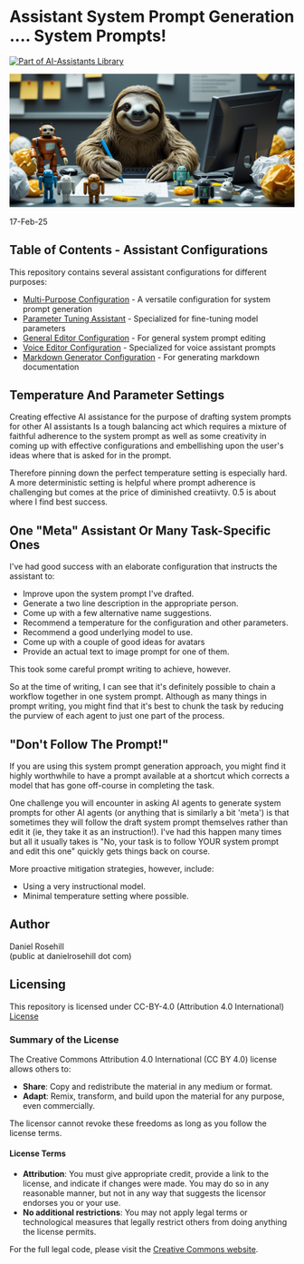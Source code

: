 #  Assistant System Prompt Generation .... System Prompts!

[![Part of AI-Assistants Library](https://img.shields.io/badge/Part%20of-AI--Assistants%20Library-blue)](https://github.com/danielrosehill/AI-Assistants)

![alt text](banner.jpg)

17-Feb-25

## Table of Contents - Assistant Configurations

This repository contains several assistant configurations for different purposes:

- [Multi-Purpose Configuration](multi-purpose.md) - A versatile configuration for system prompt generation
- [Parameter Tuning Assistant](tuner.md) - Specialized for fine-tuning model parameters
- [General Editor Configuration](editors/general-editor.md) - For general system prompt editing
- [Voice Editor Configuration](editors/editor-for-voice.md) - Specialized for voice assistant prompts
- [Markdown Generator Configuration](generators/generate-to-md.md) - For generating markdown documentation

## Temperature And Parameter Settings

Creating effective AI assistance for the purpose of drafting system prompts for other AI assistants Is a tough balancing act which requires a mixture of faithful adherence to the system prompt as well as some creativity in coming up with effective configurations and embellishing upon the user's ideas where that is asked for in the prompt.

Therefore pinning down the perfect temperature setting is especially hard. A more deterministic setting is helpful where prompt adherence is challenging but comes at the price of diminished creatiivty. 0.5 is about where I find best success.

## One "Meta" Assistant Or Many Task-Specific Ones

I've had good success with an elaborate configuration that instructs the assistant to:

- Improve upon the system prompt I've drafted.   
- Generate a two line description in the appropriate person.   
- Come up with a few alternative name suggestions.   
- Recommend a temperature for the configuration and other parameters.   
- Recommend a good underlying model to use.   
- Come up with a couple of good ideas for avatars
- Provide an actual text to image prompt for one of them. 

This took some careful prompt writing to achieve, however. 

So at the time of writing, I can see that it's definitely possible to chain a workflow together in one system prompt. Although as many things in prompt writing, you might find that it's best to chunk the task by reducing the purview of each agent to just one part of the process.

## "Don't Follow The Prompt!"

If you are using this system prompt generation approach, you might find it highly worthwhile to have a prompt available at a shortcut which corrects a model that has gone off-course in completing the task. 

One challenge you will encounter in asking AI agents to generate system prompts for other AI agents (or anything that is similarly a bit 'meta') is that sometimes they will follow the draft system prompt themselves rather than edit it (ie, they take it as an instruction!). I've had this happen many times but all it usually takes is "No, your task is to follow YOUR system prompt and edit this one" quickly gets things back on course. 

More proactive mitigation strategies, however, include:

- Using a very instructional model.   
- Minimal temperature setting where possible. 
 

## Author

Daniel Rosehill  
(public at danielrosehill dot com)

## Licensing

This repository is licensed under CC-BY-4.0 (Attribution 4.0 International) 
[License](https://creativecommons.org/licenses/by/4.0/)

### Summary of the License
The Creative Commons Attribution 4.0 International (CC BY 4.0) license allows others to:
- **Share**: Copy and redistribute the material in any medium or format.
- **Adapt**: Remix, transform, and build upon the material for any purpose, even commercially.

The licensor cannot revoke these freedoms as long as you follow the license terms.

#### License Terms
- **Attribution**: You must give appropriate credit, provide a link to the license, and indicate if changes were made. You may do so in any reasonable manner, but not in any way that suggests the licensor endorses you or your use.
- **No additional restrictions**: You may not apply legal terms or technological measures that legally restrict others from doing anything the license permits.

For the full legal code, please visit the [Creative Commons website](https://creativecommons.org/licenses/by/4.0/legalcode).